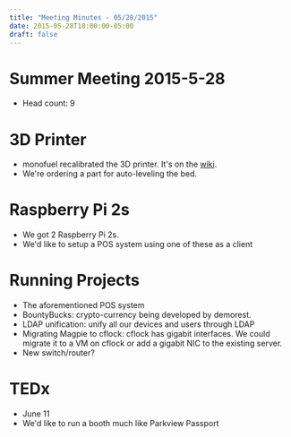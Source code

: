 ```yaml
---
title: "Meeting Minutes - 05/28/2015"
date: 2015-05-28T18:00:00-05:00
draft: false
---
```


# Summer Meeting 2015-5-28

- Head count: 9

# 3D Printer

- monofuel recalibrated the 3D printer. It's on the [wiki](https://cclub.cs.wmich.edu/wiki/How_to_Use_the_3d_Printer).
- We're ordering a part for auto-leveling the bed.

# Raspberry Pi 2s

- We got 2 Raspberry Pi 2s.
- We'd like to setup a POS system using one of these as a client

# Running Projects

- The aforementioned POS system
- BountyBucks: crypto-currency being developed by demorest.
- LDAP unification: unify all our devices and users through LDAP
- Migrating Magpie to cflock: cflock has gigabit interfaces. We could migrate it to a VM on cflock or add a gigabit NIC to the existing server.
- New switch/router?

# TEDx

- June 11
- We'd like to run a booth much like Parkview Passport
